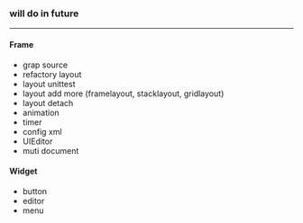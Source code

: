 ### will do in future ###

----

#### Frame ####

* grap source
* refactory layout
* layout unittest
* layout add more (framelayout, stacklayout, gridlayout)
* layout detach
* animation
* timer
* config xml
* UIEditor
* muti document

#### Widget ####

* button
* editor
* menu
